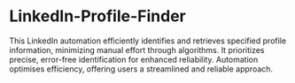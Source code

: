 # LinkedIn-Profile-Finder
 This LinkedIn automation efficiently identifies and retrieves specified profile information, minimizing manual effort through algorithms. It prioritizes precise, error-free identification for enhanced reliability. Automation optimises efficiency, offering users a streamlined and reliable approach.

